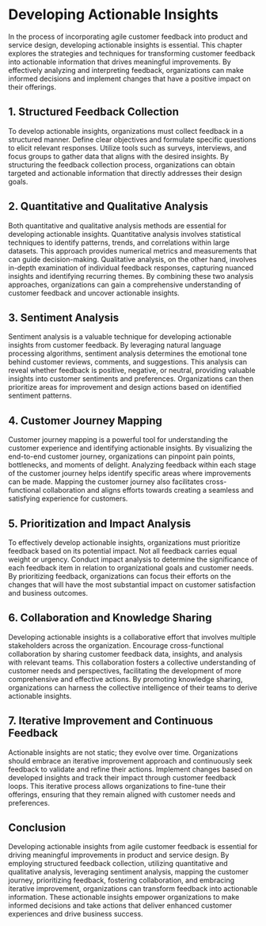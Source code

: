 Developing Actionable Insights
=======================================

In the process of incorporating agile customer feedback into product and service design, developing actionable insights is essential. This chapter explores the strategies and techniques for transforming customer feedback into actionable information that drives meaningful improvements. By effectively analyzing and interpreting feedback, organizations can make informed decisions and implement changes that have a positive impact on their offerings.

**1. Structured Feedback Collection**
-------------------------------------

To develop actionable insights, organizations must collect feedback in a structured manner. Define clear objectives and formulate specific questions to elicit relevant responses. Utilize tools such as surveys, interviews, and focus groups to gather data that aligns with the desired insights. By structuring the feedback collection process, organizations can obtain targeted and actionable information that directly addresses their design goals.

**2. Quantitative and Qualitative Analysis**
--------------------------------------------

Both quantitative and qualitative analysis methods are essential for developing actionable insights. Quantitative analysis involves statistical techniques to identify patterns, trends, and correlations within large datasets. This approach provides numerical metrics and measurements that can guide decision-making. Qualitative analysis, on the other hand, involves in-depth examination of individual feedback responses, capturing nuanced insights and identifying recurring themes. By combining these two analysis approaches, organizations can gain a comprehensive understanding of customer feedback and uncover actionable insights.

**3. Sentiment Analysis**
-------------------------

Sentiment analysis is a valuable technique for developing actionable insights from customer feedback. By leveraging natural language processing algorithms, sentiment analysis determines the emotional tone behind customer reviews, comments, and suggestions. This analysis can reveal whether feedback is positive, negative, or neutral, providing valuable insights into customer sentiments and preferences. Organizations can then prioritize areas for improvement and design actions based on identified sentiment patterns.

**4. Customer Journey Mapping**
-------------------------------

Customer journey mapping is a powerful tool for understanding the customer experience and identifying actionable insights. By visualizing the end-to-end customer journey, organizations can pinpoint pain points, bottlenecks, and moments of delight. Analyzing feedback within each stage of the customer journey helps identify specific areas where improvements can be made. Mapping the customer journey also facilitates cross-functional collaboration and aligns efforts towards creating a seamless and satisfying experience for customers.

**5. Prioritization and Impact Analysis**
-----------------------------------------

To effectively develop actionable insights, organizations must prioritize feedback based on its potential impact. Not all feedback carries equal weight or urgency. Conduct impact analysis to determine the significance of each feedback item in relation to organizational goals and customer needs. By prioritizing feedback, organizations can focus their efforts on the changes that will have the most substantial impact on customer satisfaction and business outcomes.

**6. Collaboration and Knowledge Sharing**
------------------------------------------

Developing actionable insights is a collaborative effort that involves multiple stakeholders across the organization. Encourage cross-functional collaboration by sharing customer feedback data, insights, and analysis with relevant teams. This collaboration fosters a collective understanding of customer needs and perspectives, facilitating the development of more comprehensive and effective actions. By promoting knowledge sharing, organizations can harness the collective intelligence of their teams to derive actionable insights.

**7. Iterative Improvement and Continuous Feedback**
----------------------------------------------------

Actionable insights are not static; they evolve over time. Organizations should embrace an iterative improvement approach and continuously seek feedback to validate and refine their actions. Implement changes based on developed insights and track their impact through customer feedback loops. This iterative process allows organizations to fine-tune their offerings, ensuring that they remain aligned with customer needs and preferences.

**Conclusion**
--------------

Developing actionable insights from agile customer feedback is essential for driving meaningful improvements in product and service design. By employing structured feedback collection, utilizing quantitative and qualitative analysis, leveraging sentiment analysis, mapping the customer journey, prioritizing feedback, fostering collaboration, and embracing iterative improvement, organizations can transform feedback into actionable information. These actionable insights empower organizations to make informed decisions and take actions that deliver enhanced customer experiences and drive business success.

